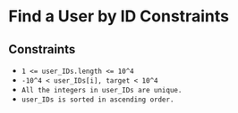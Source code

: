 # Find a User by ID Constraints

## Constraints
-   `1 <= user_IDs.length <= 10^4`
-   `-10^4 < user_IDs[i], target < 10^4`
-   `All the integers in user_IDs are unique.`
-   `user_IDs is sorted in ascending order.`